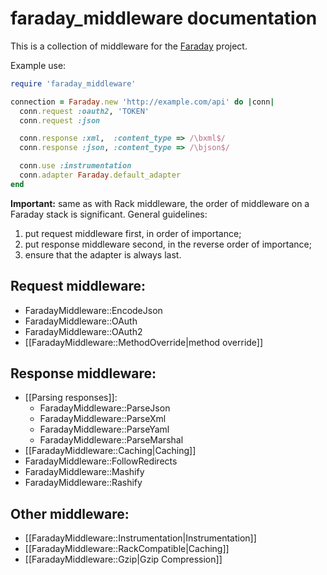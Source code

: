 # faraday_middleware documentation

This is a collection of middleware for the [Faraday][] project.

Example use:

```rb
require 'faraday_middleware'

connection = Faraday.new 'http://example.com/api' do |conn|
  conn.request :oauth2, 'TOKEN'
  conn.request :json

  conn.response :xml,  :content_type => /\bxml$/
  conn.response :json, :content_type => /\bjson$/

  conn.use :instrumentation
  conn.adapter Faraday.default_adapter
end
```

**Important:** same as with Rack middleware, the order of middleware on
a Faraday stack is significant. General guidelines:

1. put request middleware first, in order of importance;
2. put response middleware second, in the reverse order of importance;
3. ensure that the adapter is always last.

## Request middleware:

* FaradayMiddleware::EncodeJson
* FaradayMiddleware::OAuth
* FaradayMiddleware::OAuth2
* [[FaradayMiddleware::MethodOverride|method override]]

## Response middleware:

* [[Parsing responses]]:
  * FaradayMiddleware::ParseJson
  * FaradayMiddleware::ParseXml
  * FaradayMiddleware::ParseYaml
  * FaradayMiddleware::ParseMarshal
* [[FaradayMiddleware::Caching|Caching]]
* FaradayMiddleware::FollowRedirects
* FaradayMiddleware::Mashify
* FaradayMiddleware::Rashify

## Other middleware:

* [[FaradayMiddleware::Instrumentation|Instrumentation]]
* [[FaradayMiddleware::RackCompatible|Caching]]
* [[FaradayMiddleware::Gzip|Gzip Compression]]

[faraday]: https://github.com/lostisland/faraday#readme

